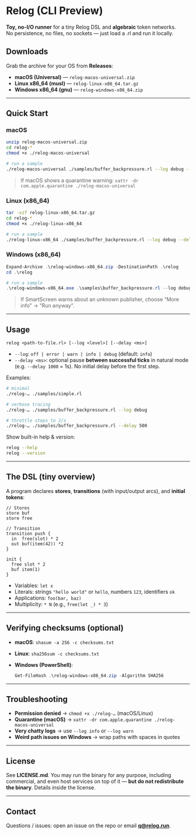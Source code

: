 # Relog (CLI Preview)

 **Toy, no-I/O runner** for a tiny Relog DSL and **algebraic** token networks.  
No persistence, no files, no sockets — just load a .rl and run it locally.

## Downloads

Grab the archive for your OS from **Releases**:

* **macOS (Universal)** — `relog-macos-universal.zip`
* **Linux x86\_64 (musl)** — `relog-linux-x86_64.tar.gz`
* **Windows x86\_64 (gnu)** — `relog-windows-x86_64.zip`

---

## Quick Start

### macOS

```bash
unzip relog-macos-universal.zip
cd relog-*
chmod +x ./relog-macos-universal

# run a sample
./relog-macos-universal ./samples/buffer_backpressure.rl --log debug --delay 500
```

> If macOS shows a quarantine warning:
> `xattr -dr com.apple.quarantine ./relog-macos-universal`

### Linux (x86\_64)

```bash
tar -xzf relog-linux-x86_64.tar.gz
cd relog-*
chmod +x ./relog-linux-x86_64

# run a sample
./relog-linux-x86_64 ./samples/buffer_backpressure.rl --log debug --delay 500
```

### Windows (x86\_64)

```powershell
Expand-Archive .\relog-windows-x86_64.zip -DestinationPath .\relog
cd .\relog

# run a sample
.\relog-windows-x86_64.exe .\samples\buffer_backpressure.rl --log debug --delay 500
```

> If SmartScreen warns about an unknown publisher, choose “More info” → “Run anyway”.

---

## Usage

```
relog <path-to-file.rl> [--log <level>] [--delay <ms>]
```

* `--log`: `off | error | warn | info | debug` (default: `info`)
* `--delay <ms>`: optional pause **between successful ticks** in natural mode (e.g. `--delay 1000` = 1s).
  No initial delay before the first step.

Examples:

```bash
# minimal
./relog-… ./samples/simple.rl

# verbose tracing
./relog-… ./samples/buffer_backpressure.rl --log debug

# throttle steps to 2/s
./relog-… ./samples/buffer_backpressure.rl --delay 500
```

Show built-in help & version:

```bash
relog --help
relog --version
```

---

## The DSL (tiny overview)

A program declares **stores**, **transitions** (with input/output arcs), and **initial tokens**:

```relog
// Stores
store buf
store free

// Transition
transition push {
  in  free(slot) * 2        
  out buf(item(42)) *2     
}

init {
  free slot * 2              
  buf item(1)              
}
```

* Variables: `let x`
* Literals: strings `"hello world"` or `hello`, numbers `123`, identifiers `ok`
* Applications: `foo(bar, baz)`
* Multiplicity: `* N` (e.g., `free(let _) * 3`)

---

## Verifying checksums (optional)

* **macOS**: `shasum -a 256 -c checksums.txt`
* **Linux**: `sha256sum -c checksums.txt`
* **Windows (PowerShell)**:

  ```powershell
  Get-FileHash .\relog-windows-x86_64.zip -Algorithm SHA256
  ```

---

## Troubleshooting

* **Permission denied** → `chmod +x ./relog-…` (macOS/Linux)
* **Quarantine (macOS)** → `xattr -dr com.apple.quarantine ./relog-macos-universal`
* **Very chatty logs** → use `--log info` or `--log warn`
* **Weird path issues on Windows** → wrap paths with spaces in quotes

---

## License

See **LICENSE.md**.
You may run the binary for any purpose, including commercial, and even host services on top of it — **but do not redistribute the binary**. Details inside the license.

---

## Contact

Questions / issues: open an issue on the repo or email **[q@relog.run](mailto:q@relog.run)**.

